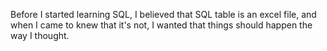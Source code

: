 Before I started learning SQL, I believed that SQL table is an excel file, and when I came to knew that it's not, I wanted that things should happen the way I thought.